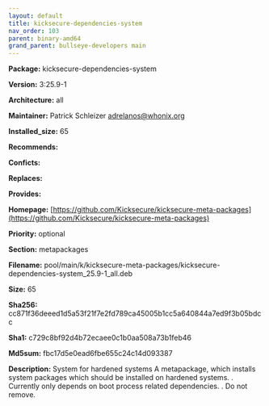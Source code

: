 ```yaml
---
layout: default
title: kicksecure-dependencies-system
nav_order: 103
parent: binary-amd64
grand_parent: bullseye-developers main
---
```


**Package:** kicksecure-dependencies-system

**Version:** 3:25.9-1

**Architecture:**  all

**Maintainer:**  Patrick Schleizer <adrelanos@whonix.org>

**Installed_size:**  65

**Recommends:**  

**Conficts:**  

**Replaces:**  

**Provides:**  

**Homepage:**  [https://github.com/Kicksecure/kicksecure-meta-packages](https://github.com/Kicksecure/kicksecure-meta-packages)

**Priority:**  optional

**Section:** metapackages

**Filename:**  pool/main/k/kicksecure-meta-packages/kicksecure-dependencies-system_25.9-1_all.deb

**Size:**  65

**Sha256:**  cc871f36deeed1d5a53f21f7e2fd789ca45005b1cc5a640844a7ed9f3b05bdcc

**Sha1:**  c729c8bf92d4b72ecaee0c1b0aa508a73b1feb46

**Md5sum:**  fbc17d5e0ead6fbe655c24c14d093387

**Description:** System for hardened systems
 A metapackage, which installs system packages which
 should be installed on hardened systems.
 .
 Currently only depends on boot process related dependencies.
 .
 Do not remove.


